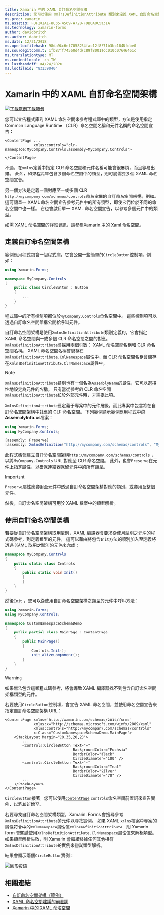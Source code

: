 ```yaml
---
title: Xamarin 中的 XAML 自訂命名空間架構
description: 您可以使用 XmlnsDefinitionAttribute 類別來定義 XAML 自訂命名空間架構，這會指定自訂 URL 與一或多個 CLR 命名空間之間的對應。 接著，您可以在 XAML 命名空間宣告中使用自訂命名空間架構。
ms.prod: xamarin
ms.assetid: FDF201A1-8C35-4569-A728-F9B0A0C5B31A
ms.technology: xamarin-forms
author: davidbritch
ms.author: dabritch
ms.date: 12/21/2018
ms.openlocfilehash: 98da98c6ef7058264fac12f8271b3bc1848fdbe0
ms.sourcegitcommit: 1fb87ff74560d4d7c89f80018cc010c07646461c
ms.translationtype: MT
ms.contentlocale: zh-TW
ms.lasthandoff: 04/24/2020
ms.locfileid: "82139040"
---
```

# <a name="xaml-custom-namespace-schemas-in-xamarinforms"></a>Xamarin 中的 XAML 自訂命名空間架構

[![下載範例](~/media/shared/download.png)下載範例](https://docs.microsoft.com/samples/xamarin/xamarin-forms-samples/xaml-customnamespaceschemas)

您可以宣告程式庫的 XAML 命名空間來參考程式庫中的類型，方法是使用指定 Common Language Runtime （CLR）命名空間名稱和元件名稱的命名空間宣告：

```xaml
<ContentPage ...
             xmlns:controls="clr-namespace:MyCompany.Controls;assembly=MyCompany.Controls">
    ...
</ContentPage>
```

不過，在`xmlns`定義中指定 CLR 命名空間和元件名稱可能會很麻煩，而且容易出錯。 此外，如果程式庫包含多個命名空間中的類型，則可能需要多個 XAML 命名空間宣告。

另一個方法是定義一個對應至一或多個 CLR `http://mycompany.com/schemas/controls`命名空間的自訂命名空間架構，例如。 這可讓單一 XAML 命名空間宣告參考元件中的所有類型，即使它們位於不同的命名空間中也一樣。 它也會啟用單一 XAML 命名空間宣告，以參考多個元件中的類型。

如需 XAML 命名空間的詳細資訊，請參閱[Xamarin 中的 Xaml 命名空間](namespaces.md)。

## <a name="defining-a-custom-namespace-schema"></a>定義自訂命名空間架構

範例應用程式包含一個程式庫，它會公開一些簡單的`CircleButton`控制項，例如：

```csharp
using Xamarin.Forms;

namespace MyCompany.Controls
{
    public class CircleButton : Button
    {
        ...
    }
}
```

程式庫中的所有控制項都位於`MyCompany.Controls`命名空間中。 這些控制項可以透過自訂命名空間架構公開給呼叫元件。

自訂命名空間架構是使用`XmlnsDefinitionAttribute`類別定義的，它會指定 XAML 命名空間與一或多個 CLR 命名空間之間的對應。 `XmlnsDefinitionAttribute`會採用兩個引數： XAML 命名空間名稱和 CLR 命名空間名稱。 XAML 命名空間名稱會儲存在`XmlnsDefinitionAttribute.XmlNamespace`屬性中，而 CLR 命名空間名稱會儲存在`XmlnsDefinitionAttribute.ClrNamespace`屬性中。

> [!NOTE]
> `XmlnsDefinitionAttribute`類別也有一個名為`AssemblyName`的屬性，它可以選擇性地設定為元件的名稱。 只有當從參考的 CLR 命名空間`XmlnsDefinitionAttribute`位於外部元件時，才需要此項。

`XmlnsDefinitionAttribute`應定義于專案中的元件層級，而此專案中包含將在自訂命名空間架構中對應的 CLR 命名空間。 下列範例顯示範例應用程式中的**AssemblyInfo.cs**檔案：

```csharp
using Xamarin.Forms;
using MyCompany.Controls;

[assembly: Preserve]
[assembly: XmlnsDefinition("http://mycompany.com/schemas/controls", "MyCompany.Controls")]
```

此程式碼會建立自訂命名空間架構`http://mycompany.com/schemas/controls` ，以將`MyCompany.Controls` URL 對應至 CLR 命名空間。 此外，也會`Preserve`在元件上指定屬性，以確保連結器保留元件中的所有類型。

> [!IMPORTANT]
> `Preserve`屬性應套用至元件中透過自訂命名空間架構對應的類別，或套用至整個元件。

然後，自訂命名空間架構可用於 XAML 檔案中的類型解析。

## <a name="consuming-a-custom-namespace-schema"></a>使用自訂命名空間架構

若要從自訂命名空間架構取用型別，XAML 編譯器會要求從使用型別之元件的程式碼參考，到定義類型的元件。 這可以藉由將包含`Init`方法的類別加入至定義將透過 XAML 取用之型別的元件來完成：

```csharp
namespace MyCompany.Controls
{
    public static class Controls
    {
        public static void Init()
        {
        }
    }
}
```

然後`Init` ，您可以從使用自訂命名空間架構之類型的元件中呼叫方法：

```csharp
using Xamarin.Forms;
using MyCompany.Controls;

namespace CustomNamespaceSchemaDemo
{
    public partial class MainPage : ContentPage
    {
        public MainPage()
        {
            Controls.Init();
            InitializeComponent();
        }
    }
}
```

> [!WARNING]
> 如果無法包含這類程式碼參考，將會導致 XAML 編譯器找不到包含自訂命名空間架構類型的元件。

若要使用`CircleButton`控制項，會宣告 XAML 命名空間，並使用命名空間宣告來指定自訂命名空間架構 URL：

```xaml
<ContentPage xmlns="http://xamarin.com/schemas/2014/forms"
             xmlns:x="http://schemas.microsoft.com/winfx/2009/xaml"
             xmlns:controls="http://mycompany.com/schemas/controls"
             x:Class="CustomNamespaceSchemaDemo.MainPage">
    <StackLayout Margin="20,35,20,20">
        ...
        <controls:CircleButton Text="+"
                               BackgroundColor="Fuchsia"
                               BorderColor="Black"
                               CircleDiameter="100" />
        <controls:CircleButton Text="-"
                               BackgroundColor="Teal"
                               BorderColor="Silver"
                               CircleDiameter="70" />
        ...
    </StackLayout>
</ContentPage>
```

`CircleButton`接著，您可以使用[`ContentPage`](xref:Xamarin.Forms.ContentPage) `controls`命名空間前置詞來宣告實例，以將其新增至。

若要尋找自訂命名空間架構類型，Xamarin. Forms 會搜尋參考`XmlnsDefinitionAttribute`的元件以尋找實例。 如果 XAML `xmlns`檔案中專案的屬性符合中的`XmlNamespace`屬性值`XmlnsDefinitionAttribute`，則 Xamarin. form 會嘗試使用`XmlnsDefinitionAttribute.ClrNamespace`屬性值來解析類型。 如果類型解析失敗，則 Xamarin 會繼續根據任何其他相符`XmlnsDefinitionAttribute`的實例來嘗試類型解析。

結果會顯示兩個`CircleButton`實例：

![圓形按鈕](custom-namespace-schemas-images/circle-buttons.png "圓形按鈕")

## <a name="related-links"></a>相關連結

- [自訂命名空間架構（範例）](https://docs.microsoft.com/samples/xamarin/xamarin-forms-samples/xaml-customnamespaceschemas)
- [XAML 命名空間建議的前置詞](custom-prefix.md)
- [Xamarin 中的 XAML 命名空間](namespaces.md)
